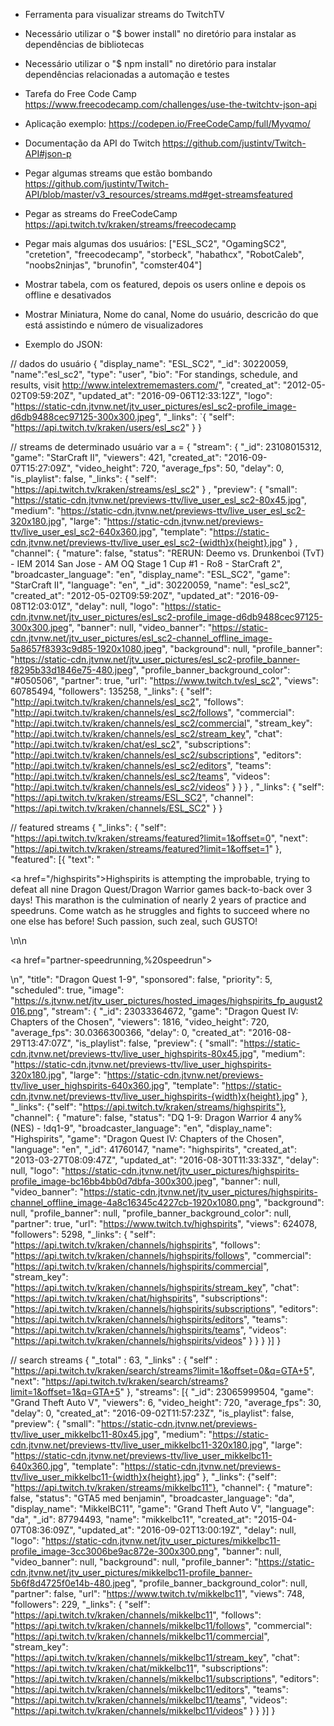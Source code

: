 - Ferramenta para  visualizar streams do TwitchTV

- Necessário utilizar o "$ bower install" no diretório para instalar as dependências de bibliotecas

- Necessário utilizar o "$ npm install" no diretório para instalar dependências relacionadas a automação e testes

- Tarefa do Free Code Camp
https://www.freecodecamp.com/challenges/use-the-twitchtv-json-api

- Aplicação exemplo:
https://codepen.io/FreeCodeCamp/full/Myvqmo/

- Documentação da API do Twitch
https://github.com/justintv/Twitch-API#json-p

- Pegar algumas streams que estão bombando
https://github.com/justintv/Twitch-API/blob/master/v3_resources/streams.md#get-streamsfeatured

- Pegar as streams do FreeCodeCamp
https://api.twitch.tv/kraken/streams/freecodecamp

- Pegar mais algumas dos usuários:
["ESL_SC2", "OgamingSC2", "cretetion", "freecodecamp", "storbeck", "habathcx", "RobotCaleb", "noobs2ninjas", "brunofin", "comster404"]

- Mostrar tabela, com os featured, depois os users online e depois os offline e desativados

- Mostrar Miniatura, Nome do canal, Nome do usuário, descricão do que está assistindo e número de visualizadores

- Exemplo do JSON:


// dados do usuário
{
	"display_name": "ESL_SC2",
	"_id": 30220059,
	"name":"esl_sc2", 
	"type":	"user",
	"bio": "For standings, schedule, and results, visit http://www.intelextrememasters.com/",
	"created_at": "2012-05-02T09:59:20Z",
	"updated_at": "2016-09-06T12:33:12Z",
	"logo":	"https://static-cdn.jtvnw.net/jtv_user_pictures/esl_sc2-profile_image-d6db9488cec97125-300x300.jpeg",
	"_links": `{
		"self":	"https://api.twitch.tv/kraken/users/esl_sc2"
	}
}

// streams de determinado usuário
var a = {
	"stream": {
		"_id": 23108015312,
		"game": "StarCraft II",
		"viewers": 421,
		"created_at": "2016-09-07T15:27:09Z",
		"video_height": 720,
		"average_fps": 50,
		"delay": 0,
		"is_playlist": false,
		"_links": {
			"self": "https://api.twitch.tv/kraken/streams/esl_sc2"
		}
		,
		"preview": {
			"small": "https://static-cdn.jtvnw.net/previews-ttv/live_user_esl_sc2-80x45.jpg",
			"medium": "https://static-cdn.jtvnw.net/previews-ttv/live_user_esl_sc2-320x180.jpg",
			"large": "https://static-cdn.jtvnw.net/previews-ttv/live_user_esl_sc2-640x360.jpg",
			"template": "https://static-cdn.jtvnw.net/previews-ttv/live_user_esl_sc2-{width}x{height}.jpg"
		}
		,
		"channel": {
			"mature": false,
			"status": "RERUN: Deemo vs. Drunkenboi (TvT) - IEM 2014 San Jose - AM OQ Stage 1 Cup #1 - Ro8 - StarCraft 2",
			"broadcaster_language": "en",
			"display_name": "ESL_SC2",
			"game": "StarCraft II",
			"language": "en",
			"_id": 30220059,
			"name": "esl_sc2",
			"created_at": "2012-05-02T09:59:20Z",
			"updated_at": "2016-09-08T12:03:01Z",
			"delay": null,
			"logo": "https://static-cdn.jtvnw.net/jtv_user_pictures/esl_sc2-profile_image-d6db9488cec97125-300x300.jpeg",
			"banner": null,
			"video_banner": "https://static-cdn.jtvnw.net/jtv_user_pictures/esl_sc2-channel_offline_image-5a8657f8393c9d85-1920x1080.jpeg",
			"background": null,
			"profile_banner": "https://static-cdn.jtvnw.net/jtv_user_pictures/esl_sc2-profile_banner-f8295b33d1846e75-480.jpeg",
			"profile_banner_background_color": "#050506",
			"partner": true,
			"url": "https://www.twitch.tv/esl_sc2",
			"views": 60785494,
			"followers": 135258,
			"_links": {
				"self": "http://api.twitch.tv/kraken/channels/esl_sc2",
				"follows": "http://api.twitch.tv/kraken/channels/esl_sc2/follows",
				"commercial": "http://api.twitch.tv/kraken/channels/esl_sc2/commercial",
				"stream_key": "http://api.twitch.tv/kraken/channels/esl_sc2/stream_key",
				"chat": "http://api.twitch.tv/kraken/chat/esl_sc2",
				"subscriptions": "http://api.twitch.tv/kraken/channels/esl_sc2/subscriptions",
				"editors": "http://api.twitch.tv/kraken/channels/esl_sc2/editors",
				"teams": "http://api.twitch.tv/kraken/channels/esl_sc2/teams",
				"videos": "http://api.twitch.tv/kraken/channels/esl_sc2/videos"
			}
		}
	}
	,
	"_links": {
		"self": "https://api.twitch.tv/kraken/streams/ESL_SC2",
		"channel": "https://api.twitch.tv/kraken/channels/ESL_SC2"
	}
}

// featured streams
{
	"_links":
	{
		"self": "https://api.twitch.tv/kraken/streams/featured?limit=1&offset=0", 
		"next": "https://api.twitch.tv/kraken/streams/featured?limit=1&offset=1"
	},
	"featured":
	[{
		"text": "<p><a href=\"/highspirits\">Highspirits is attempting the improbable</a>, trying to defeat all nine Dragon Quest/Dragon Warrior games back-to-back over 3 days!  This marathon is the culmination of nearly 2 years of practice and speedruns.  Come watch as he struggles and fights to succeed where no one else has before!  Such passion, such zeal, such GUSTO!</p>\n\n<p><a href=\"partner-speedrunning,%20speedrun\"></a></p>\n",
		"title": "Dragon Quest 1-9",
		"sponsored": false,
		"priority": 5,
		"scheduled": true,
		"image": "https://s.jtvnw.net/jtv_user_pictures/hosted_images/highspirits_fp_august2016.png",
		"stream": {
			"_id": 23033364672,
			"game": "Dragon Quest IV: Chapters of the Chosen",
			"viewers": 1816,
			"video_height": 720,
			"average_fps": 30.0366300366,
			"delay": 0,
			"created_at": "2016-08-29T13:47:07Z",
			"is_playlist": false,
			"preview": {
				"small": "https://static-cdn.jtvnw.net/previews-ttv/live_user_highspirits-80x45.jpg",
				"medium": "https://static-cdn.jtvnw.net/previews-ttv/live_user_highspirits-320x180.jpg",
				"large": "https://static-cdn.jtvnw.net/previews-ttv/live_user_highspirits-640x360.jpg",
				"template": "https://static-cdn.jtvnw.net/previews-ttv/live_user_highspirits-{width}x{height}.jpg"
			},
			"_links": {"self": "https://api.twitch.tv/kraken/streams/highspirits"},
			"channel": {
				"mature": false,
				"status": "DQ 1-9: Dragon Warrior 4 any% (NES) - !dq1-9",
				"broadcaster_language": "en",
				"display_name": "Highspirits",
				"game": "Dragon Quest IV: Chapters of the Chosen",
				"language": "en",
				"_id": 41760147,
				"name": "highspirits",
				"created_at": "2013-03-27T08:09:47Z",
				"updated_at": "2016-08-30T11:33:33Z",
				"delay": null,
				"logo": "https://static-cdn.jtvnw.net/jtv_user_pictures/highspirits-profile_image-bc16bb4bb0d7dbfa-300x300.jpeg",
				"banner": null,
				"video_banner": "https://static-cdn.jtvnw.net/jtv_user_pictures/highspirits-channel_offline_image-4a8c16345c4227cb-1920x1080.png",
				"background": null,
				"profile_banner": null,
				"profile_banner_background_color": null,
				"partner": true,
				"url": "https://www.twitch.tv/highspirits",
				"views": 624078,
				"followers": 5298,
				"_links": {
					"self": "https://api.twitch.tv/kraken/channels/highspirits",
					"follows": "https://api.twitch.tv/kraken/channels/highspirits/follows",
					"commercial": "https://api.twitch.tv/kraken/channels/highspirits/commercial",
					"stream_key": "https://api.twitch.tv/kraken/channels/highspirits/stream_key",
					"chat": "https://api.twitch.tv/kraken/chat/highspirits",
					"subscriptions": "https://api.twitch.tv/kraken/channels/highspirits/subscriptions",
					"editors": "https://api.twitch.tv/kraken/channels/highspirits/editors",
					"teams": "https://api.twitch.tv/kraken/channels/highspirits/teams",
					"videos": "https://api.twitch.tv/kraken/channels/highspirits/videos"
				}
			}
		}
	}]
}



// search streams
{
	"_total" : 63, 
	"_links" : {
		"self"
	:
		"https://api.twitch.tv/kraken/search/streams?limit=1&offset=0&q=GTA+5", 
		"next": "https://api.twitch.tv/kraken/search/streams?limit=1&offset=1&q=GTA+5"
	},
	"streams":
	[{
		"_id": 23065999504,
		"game": "Grand Theft Auto V",
		"viewers": 6,
		"video_height": 720,
		"average_fps": 30,
		"delay": 0,
		"created_at": "2016-09-02T11:57:23Z",
		"is_playlist": false,
		"preview": {
			"small": "https://static-cdn.jtvnw.net/previews-ttv/live_user_mikkelbc11-80x45.jpg",
			"medium": "https://static-cdn.jtvnw.net/previews-ttv/live_user_mikkelbc11-320x180.jpg",
			"large": "https://static-cdn.jtvnw.net/previews-ttv/live_user_mikkelbc11-640x360.jpg",
			"template": "https://static-cdn.jtvnw.net/previews-ttv/live_user_mikkelbc11-{width}x{height}.jpg"
		},
		"_links": {"self": "https://api.twitch.tv/kraken/streams/mikkelbc11"},
		"channel": {
			"mature": false,
			"status": "GTA5 med benjamin",
			"broadcaster_language": "da",
			"display_name": "MikkelBC11",
			"game": "Grand Theft Auto V",
			"language": "da",
			"_id": 87794493,
			"name": "mikkelbc11",
			"created_at": "2015-04-07T08:36:09Z",
			"updated_at": "2016-09-02T13:00:19Z",
			"delay": null,
			"logo": "https://static-cdn.jtvnw.net/jtv_user_pictures/mikkelbc11-profile_image-3cc3006be9ac872e-300x300.png",
			"banner": null,
			"video_banner": null,
			"background": null,
			"profile_banner": "https://static-cdn.jtvnw.net/jtv_user_pictures/mikkelbc11-profile_banner-5b6f8d4725f0e14b-480.jpeg",
			"profile_banner_background_color": null,
			"partner": false,
			"url": "https://www.twitch.tv/mikkelbc11",
			"views": 748,
			"followers": 229,
			"_links": {
				"self": "https://api.twitch.tv/kraken/channels/mikkelbc11",
				"follows": "https://api.twitch.tv/kraken/channels/mikkelbc11/follows",
				"commercial": "https://api.twitch.tv/kraken/channels/mikkelbc11/commercial",
				"stream_key": "https://api.twitch.tv/kraken/channels/mikkelbc11/stream_key",
				"chat": "https://api.twitch.tv/kraken/chat/mikkelbc11",
				"subscriptions": "https://api.twitch.tv/kraken/channels/mikkelbc11/subscriptions",
				"editors": "https://api.twitch.tv/kraken/channels/mikkelbc11/editors",
				"teams": "https://api.twitch.tv/kraken/channels/mikkelbc11/teams",
				"videos": "https://api.twitch.tv/kraken/channels/mikkelbc11/videos"
			}
		}
	}]
}